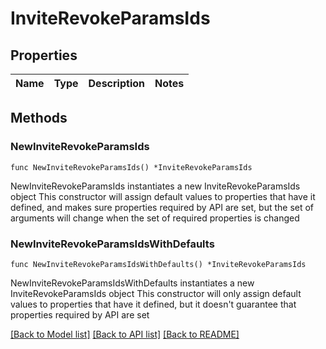 # InviteRevokeParamsIds

## Properties

Name | Type | Description | Notes
------------ | ------------- | ------------- | -------------

## Methods

### NewInviteRevokeParamsIds

`func NewInviteRevokeParamsIds() *InviteRevokeParamsIds`

NewInviteRevokeParamsIds instantiates a new InviteRevokeParamsIds object
This constructor will assign default values to properties that have it defined,
and makes sure properties required by API are set, but the set of arguments
will change when the set of required properties is changed

### NewInviteRevokeParamsIdsWithDefaults

`func NewInviteRevokeParamsIdsWithDefaults() *InviteRevokeParamsIds`

NewInviteRevokeParamsIdsWithDefaults instantiates a new InviteRevokeParamsIds object
This constructor will only assign default values to properties that have it defined,
but it doesn't guarantee that properties required by API are set


[[Back to Model list]](../README.md#documentation-for-models) [[Back to API list]](../README.md#documentation-for-api-endpoints) [[Back to README]](../README.md)


